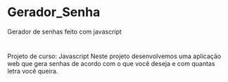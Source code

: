# Gerador_Senha
Gerador de senhas feito com javascript
#
Projeto de curso: Javascript
Neste projeto desenvolvemos uma aplicação web que gera senhas de acordo com o que você deseja e com quantas letra você queira. 
